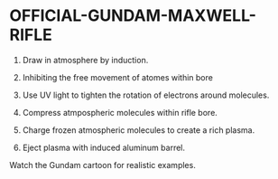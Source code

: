 # OFFICIAL-GUNDAM-MAXWELL-RIFLE

1. Draw in atmosphere by induction.

2. Inhibiting the free movement of atomes within bore

3. Use UV light to tighten the rotation of electrons around molecules.

4. Compress atmpospheric molecules within rifle bore.

5. Charge frozen atmospheric molecules to create a rich plasma.

6. Eject plasma with induced aluminum barrel.

Watch the Gundam cartoon for realistic examples.
